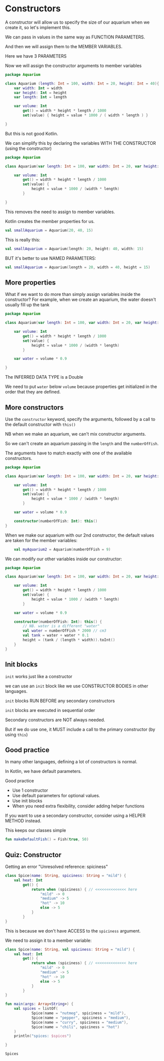 # Constructors

A constructor will allow us to specify the size of our aquarium when we create
it, so let's implement this.

We can pass in values in the same way as FUNCTION PARAMETERS.

And then we will assign them to the MEMBER VARIABLES.

Here we have 3 PARAMETERS

Now we will assign the constructor arguments to member variables

```kotlin
package Aquarium

class Aquarium (length: Int = 100, width: Int = 20, height: Int = 40){
    var width: Int = width
    var height: Int = height
    var length: Int = length

    var volume: Int
        get() = width * height * length / 1000
        set(value) { height = value * 1000 / ( width * length ) }

}
```

But this is not good Kotlin.

We can simplify this by declaring the variables WITH THE CONSTRUCTOR (using the
constructor)

```kotlin
package Aquarium

class Aquarium(var length: Int = 100, var width: Int = 20, var height: Int = 40) {

    var volume: Int
        get() = width * height * length / 1000
        set(value) {
            height = value * 1000 / (width * length)
        }

}
```

This removes the need to assign to member variables.

Kotlin creates the member properties for us.

```kotlin
val smallAquarium = Aquarium(20, 40, 15)
```

This is really this:
```kotlin
val smallAquarium = Aquarium(length: 20, height: 40, width: 15)
```

BUT it's better to use NAMED PARAMETERS:
```kotlin
val smallAquarium = Aquarium(length = 20, width = 40, height = 15)
```

## More properties
What if we want to do more than simply assign variables inside the constructor?
For example, when we create an aquarium, the water doesn't usually fill up the
tank

```kotlin
package Aquarium

class Aquarium(var length: Int = 100, var width: Int = 20, var height: Int = 40) {

    var volume: Int
        get() = width * height * length / 1000
        set(value) {
            height = value * 1000 / (width * length)
        }

    var water = volume * 0.9

}
```
The INFERRED DATA TYPE is a Double

We need to put `water` below `volume` because properties get initialized in the
order that they are defined.


## More constructors
Use the `constructor` keyword, specify the arguments, followed by a call to the
default constructor with `this()`

NB when we make an aquarium, we can't mix constructor arguments.

So we can't create an aquarium passing in the `length` and the `numberOfFish`.

The arguments have to match exactly with one of the available constructors.

```kotlin
package Aquarium

class Aquarium(var length: Int = 100, var width: Int = 20, var height: Int = 40) {

    var volume: Int
        get() = width * height * length / 1000
        set(value) {
            height = value * 1000 / (width * length)
        }

    var water = volume * 0.9

    constructor(numberOfFish: Int): this()
}
```

When we make our aquarium with our 2nd constructor, the default values are taken
for the member variables:
```kotlin
    val myAquarium2 = Aquarium(numberOfFish = 9)
```

We can modify our other variables inside our constructor:
```kotlin
package Aquarium

class Aquarium(var length: Int = 100, var width: Int = 20, var height: Int = 40) {

    var volume: Int
        get() = width * height * length / 1000
        set(value) {
            height = value * 1000 / (width * length)
        }

    var water = volume * 0.9

    constructor(numberOfFish: Int): this() {
        // NB. water is a different "water"
        val water = numberOfFish * 2000 // cm3
        val tank = water + water * 0.1
        height = (tank / (length * width)).toInt()
    }
}
```


## Init blocks
`init` works just like a constructor

we can use an `init` block like we use CONSTRUCTOR BODIES in other languages.

`init` blocks RUN BEFORE any secondary constructors

`init` blocks are executed in sequential order

Secondary constructors are NOT always needed.

But if we do use one, it MUST include a call to the primary constructor (by
using `this`)





## Good practice
In many other languages, defining a lot of constructors is normal.

In Kotlin, we have default parameters.

Good practice
- Use 1 constructor
- Use default parameters for optional values.
- Use init blocks
- When you need extra flexibility, consider adding helper functions

If you want to use a secondary constructor, consider using a HELPER METHOD
instead.

This keeps our classes simple
```kotlin
fun makeDefaultFish() = Fish(true, 50)
```


## Quiz: Constructor
Getting an error "Unresolved reference: spiciness"
```kotlin
class Spice(name: String, spiciness: String = "mild") {
    val heat: Int
        get() {
            return when (spiciness) { // <<<<<<<<<<<<<< here
                "mild" -> 0
                "medium" -> 5
                "hot" -> 10
                else -> 5
            }
        }
}
```

This is because we don't have ACCESS to the `spiciness` argument.

We need to assign it to a member variable:
```kotlin
class Spice(name: String, val spiciness: String = "mild") {
    val heat: Int
        get() {
            return when (spiciness) { // <<<<<<<<<<<<<< here
                "mild" -> 0
                "medium" -> 5
                "hot" -> 10
                else -> 5
            }
        }
}

fun main(args: Array<String>) {
    val spices = listOf(
            Spice(name = "nutmeg", spiciness = "mild"),
            Spice(name = "pepper", spiciness = "medium"),
            Spice(name = "curry", spiciness = "medium"),
            Spice(name = "chili", spiciness = "hot")
    )
    println("spices: $spices")

}

Spices
```
